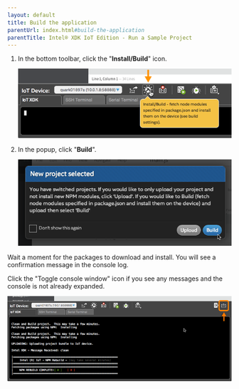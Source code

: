 ```yaml
---
layout: default
title: Build the application
parentUrl: index.html#build-the-application
parentTitle: Intel® XDK IoT Edition - Run a Sample Project
---
```


1. In the bottom toolbar, click the "**Install/Build**" icon.

    !["Install/Build" in bottom toolbar](images/xdk-install_build_button.png)

2. In the popup, click "**Build**".

    ![Confirm build of new project](images/xdk-new_project_build_confirmation.png)

<div class="callout done" markdown="1">
Wait a moment for the packages to download and install. You will see a confirmation message in the console log.

Click the "Toggle console window" icon if you see any messages and the console is not already expanded.

!["Toggle console window" icon highlighted](images/xdk-console-toggle_console_window_highlighted.png)
</div>
